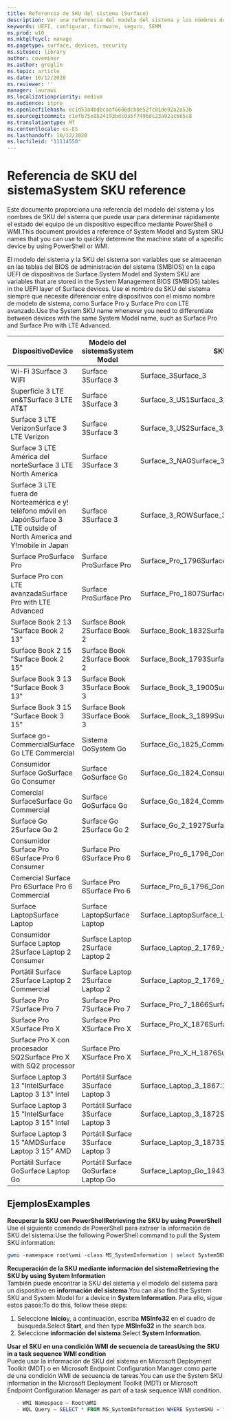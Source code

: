 ```yaml
---
title: Referencia de SKU del sistema (Surface)
description: Ver una referencia del modelo del sistema y los nombres de SKU del sistema.
keywords: UEFI, configurar, firmware, seguro, SEMM
ms.prod: w10
ms.mktglfcycl: manage
ms.pagetype: surface, devices, security
ms.sitesec: library
author: coveminer
ms.author: greglin
ms.topic: article
ms.date: 10/12/2020
ms.reviewer: ''
manager: laurawi
ms.localizationpriority: medium
ms.audience: itpro
ms.openlocfilehash: ec1d53a4bdbcaaf6606dcb0e52fc81de92a2a53b
ms.sourcegitcommit: c1efb75e8524193bdc0a5f7496dc23a92ac665c8
ms.translationtype: MT
ms.contentlocale: es-ES
ms.lasthandoff: 10/12/2020
ms.locfileid: "11114550"
---
```

# <span data-ttu-id="2be7c-104">Referencia de SKU del sistema</span><span class="sxs-lookup"><span data-stu-id="2be7c-104">System SKU reference</span></span>

<span data-ttu-id="2be7c-105">Este documento proporciona una referencia del modelo del sistema y los nombres de SKU del sistema que puede usar para determinar rápidamente el estado del equipo de un dispositivo específico mediante PowerShell o WMI.</span><span class="sxs-lookup"><span data-stu-id="2be7c-105">This document provides a reference of System Model and System SKU names that you can use to quickly determine the machine state of a specific device by using PowerShell or WMI.</span></span>

<span data-ttu-id="2be7c-106">El modelo del sistema y la SKU del sistema son variables que se almacenan en las tablas del BIOS de administración del sistema (SMBIOS) en la capa UEFI de dispositivos de Surface.</span><span class="sxs-lookup"><span data-stu-id="2be7c-106">System Model and System SKU are variables that are stored in the System Management BIOS (SMBIOS) tables in the UEFI layer of Surface devices.</span></span> <span data-ttu-id="2be7c-107">Use el nombre de SKU del sistema siempre que necesite diferenciar entre dispositivos con el mismo nombre de modelo de sistema, como Surface Pro y Surface Pro con LTE avanzado.</span><span class="sxs-lookup"><span data-stu-id="2be7c-107">Use the System SKU name whenever you need to differentiate between devices with the same System Model name, such as Surface Pro and Surface Pro with LTE Advanced.</span></span>

| <span data-ttu-id="2be7c-108">Dispositivo</span><span class="sxs-lookup"><span data-stu-id="2be7c-108">Device</span></span>   | <span data-ttu-id="2be7c-109">Modelo del sistema</span><span class="sxs-lookup"><span data-stu-id="2be7c-109">System Model</span></span> | <span data-ttu-id="2be7c-110">SKU del sistema</span><span class="sxs-lookup"><span data-stu-id="2be7c-110">System SKU</span></span>       |
| ---------- | ----------- | -------------- |
| <span data-ttu-id="2be7c-111">Wi-Fi 3</span><span class="sxs-lookup"><span data-stu-id="2be7c-111">Surface 3 WiFI</span></span>                                               | <span data-ttu-id="2be7c-112">Surface 3</span><span class="sxs-lookup"><span data-stu-id="2be7c-112">Surface 3</span></span>        | <span data-ttu-id="2be7c-113">Surface_3</span><span class="sxs-lookup"><span data-stu-id="2be7c-113">Surface_3</span></span>                        |
| <span data-ttu-id="2be7c-114">Superficie 3 LTE en&T</span><span class="sxs-lookup"><span data-stu-id="2be7c-114">Surface 3 LTE AT&T</span></span>                                           | <span data-ttu-id="2be7c-115">Surface 3</span><span class="sxs-lookup"><span data-stu-id="2be7c-115">Surface 3</span></span>        | <span data-ttu-id="2be7c-116">Surface_3_US1</span><span class="sxs-lookup"><span data-stu-id="2be7c-116">Surface_3_US1</span></span>                    |
| <span data-ttu-id="2be7c-117">Surface 3 LTE Verizon</span><span class="sxs-lookup"><span data-stu-id="2be7c-117">Surface 3 LTE Verizon</span></span>                                        | <span data-ttu-id="2be7c-118">Surface 3</span><span class="sxs-lookup"><span data-stu-id="2be7c-118">Surface 3</span></span>        | <span data-ttu-id="2be7c-119">Surface_3_US2</span><span class="sxs-lookup"><span data-stu-id="2be7c-119">Surface_3_US2</span></span>                    |
| <span data-ttu-id="2be7c-120">Surface 3 LTE América del norte</span><span class="sxs-lookup"><span data-stu-id="2be7c-120">Surface 3 LTE North America</span></span>                                  | <span data-ttu-id="2be7c-121">Surface 3</span><span class="sxs-lookup"><span data-stu-id="2be7c-121">Surface 3</span></span>        | <span data-ttu-id="2be7c-122">Surface_3_NAG</span><span class="sxs-lookup"><span data-stu-id="2be7c-122">Surface_3_NAG</span></span>                    |
| <span data-ttu-id="2be7c-123">Surface 3 LTE fuera de Norteamérica e y! teléfono móvil en Japón</span><span class="sxs-lookup"><span data-stu-id="2be7c-123">Surface 3 LTE outside of North America and Y!mobile in Japan</span></span> | <span data-ttu-id="2be7c-124">Surface 3</span><span class="sxs-lookup"><span data-stu-id="2be7c-124">Surface 3</span></span>        | <span data-ttu-id="2be7c-125">Surface_3_ROW</span><span class="sxs-lookup"><span data-stu-id="2be7c-125">Surface_3_ROW</span></span>                    |
| <span data-ttu-id="2be7c-126">Surface Pro</span><span class="sxs-lookup"><span data-stu-id="2be7c-126">Surface Pro</span></span>                                                  | <span data-ttu-id="2be7c-127">Surface Pro</span><span class="sxs-lookup"><span data-stu-id="2be7c-127">Surface Pro</span></span>      | <span data-ttu-id="2be7c-128">Surface_Pro_1796</span><span class="sxs-lookup"><span data-stu-id="2be7c-128">Surface_Pro_1796</span></span>                 |
| <span data-ttu-id="2be7c-129">Surface Pro con LTE avanzada</span><span class="sxs-lookup"><span data-stu-id="2be7c-129">Surface Pro with LTE Advanced</span></span>                                | <span data-ttu-id="2be7c-130">Surface Pro</span><span class="sxs-lookup"><span data-stu-id="2be7c-130">Surface Pro</span></span>      | <span data-ttu-id="2be7c-131">Surface_Pro_1807</span><span class="sxs-lookup"><span data-stu-id="2be7c-131">Surface_Pro_1807</span></span>                 |
| <span data-ttu-id="2be7c-132">Surface Book 2 13 "</span><span class="sxs-lookup"><span data-stu-id="2be7c-132">Surface Book 2 13"</span></span>                                        | <span data-ttu-id="2be7c-133">Surface Book 2</span><span class="sxs-lookup"><span data-stu-id="2be7c-133">Surface Book 2</span></span>   | <span data-ttu-id="2be7c-134">Surface_Book_1832</span><span class="sxs-lookup"><span data-stu-id="2be7c-134">Surface_Book_1832</span></span>                |
| <span data-ttu-id="2be7c-135">Surface Book 2 15 "</span><span class="sxs-lookup"><span data-stu-id="2be7c-135">Surface Book 2 15"</span></span>                                        | <span data-ttu-id="2be7c-136">Surface Book 2</span><span class="sxs-lookup"><span data-stu-id="2be7c-136">Surface Book 2</span></span>   | <span data-ttu-id="2be7c-137">Surface_Book_1793</span><span class="sxs-lookup"><span data-stu-id="2be7c-137">Surface_Book_1793</span></span>                |
| <span data-ttu-id="2be7c-138">Surface Book 3 13 "</span><span class="sxs-lookup"><span data-stu-id="2be7c-138">Surface Book 3 13"</span></span>                                        | <span data-ttu-id="2be7c-139">Surface Book 3</span><span class="sxs-lookup"><span data-stu-id="2be7c-139">Surface Book 3</span></span>   | <span data-ttu-id="2be7c-140">Surface_Book_3_1900</span><span class="sxs-lookup"><span data-stu-id="2be7c-140">Surface_Book_3_1900</span></span>                |
| <span data-ttu-id="2be7c-141">Surface Book 3 15 "</span><span class="sxs-lookup"><span data-stu-id="2be7c-141">Surface Book 3 15"</span></span>                                        | <span data-ttu-id="2be7c-142">Surface Book 3</span><span class="sxs-lookup"><span data-stu-id="2be7c-142">Surface Book 3</span></span>   | <span data-ttu-id="2be7c-143">Surface_Book_3_1899</span><span class="sxs-lookup"><span data-stu-id="2be7c-143">Surface_Book_3_1899</span></span>
| <span data-ttu-id="2be7c-144">Surface go-Commercial</span><span class="sxs-lookup"><span data-stu-id="2be7c-144">Surface Go LTE Commercial</span></span> | <span data-ttu-id="2be7c-145">Sistema Go</span><span class="sxs-lookup"><span data-stu-id="2be7c-145">System Go</span></span> | <span data-ttu-id="2be7c-146">Surface_Go_1825_Commercial</span><span class="sxs-lookup"><span data-stu-id="2be7c-146">Surface_Go_1825_Commercial</span></span> |
| <span data-ttu-id="2be7c-147">Consumidor Surface Go</span><span class="sxs-lookup"><span data-stu-id="2be7c-147">Surface Go Consumer</span></span>                                          | <span data-ttu-id="2be7c-148">Surface Go</span><span class="sxs-lookup"><span data-stu-id="2be7c-148">Surface Go</span></span>       | <span data-ttu-id="2be7c-149">Surface_Go_1824_Consumer</span><span class="sxs-lookup"><span data-stu-id="2be7c-149">Surface_Go_1824_Consumer</span></span>         |
| <span data-ttu-id="2be7c-150">Comercial Surface</span><span class="sxs-lookup"><span data-stu-id="2be7c-150">Surface Go Commercial</span></span>                                        | <span data-ttu-id="2be7c-151">Surface Go</span><span class="sxs-lookup"><span data-stu-id="2be7c-151">Surface Go</span></span>       | <span data-ttu-id="2be7c-152">Surface_Go_1824_Commercial</span><span class="sxs-lookup"><span data-stu-id="2be7c-152">Surface_Go_1824_Commercial</span></span>       |
| <span data-ttu-id="2be7c-153">Surface Go 2</span><span class="sxs-lookup"><span data-stu-id="2be7c-153">Surface Go 2</span></span>                                                 | <span data-ttu-id="2be7c-154">Surface Go 2</span><span class="sxs-lookup"><span data-stu-id="2be7c-154">Surface Go 2</span></span>     | <span data-ttu-id="2be7c-155">Surface_Go_2_1927</span><span class="sxs-lookup"><span data-stu-id="2be7c-155">Surface_Go_2_1927</span></span>                |
| <span data-ttu-id="2be7c-156">Consumidor Surface Pro 6</span><span class="sxs-lookup"><span data-stu-id="2be7c-156">Surface Pro 6 Consumer</span></span>                                       | <span data-ttu-id="2be7c-157">Surface Pro 6</span><span class="sxs-lookup"><span data-stu-id="2be7c-157">Surface Pro 6</span></span>    | <span data-ttu-id="2be7c-158">Surface_Pro_6_1796_Consumer</span><span class="sxs-lookup"><span data-stu-id="2be7c-158">Surface_Pro_6_1796_Consumer</span></span>      |
| <span data-ttu-id="2be7c-159">Comercial Surface Pro 6</span><span class="sxs-lookup"><span data-stu-id="2be7c-159">Surface Pro 6 Commercial</span></span>                                     | <span data-ttu-id="2be7c-160">Surface Pro 6</span><span class="sxs-lookup"><span data-stu-id="2be7c-160">Surface Pro 6</span></span>    | <span data-ttu-id="2be7c-161">Surface_Pro_6_1796_Commercial</span><span class="sxs-lookup"><span data-stu-id="2be7c-161">Surface_Pro_6_1796_Commercial</span></span>    |
| <span data-ttu-id="2be7c-162">Surface Laptop</span><span class="sxs-lookup"><span data-stu-id="2be7c-162">Surface Laptop</span></span>                                               | <span data-ttu-id="2be7c-163">Surface Laptop</span><span class="sxs-lookup"><span data-stu-id="2be7c-163">Surface Laptop</span></span>   | <span data-ttu-id="2be7c-164">Surface_Laptop</span><span class="sxs-lookup"><span data-stu-id="2be7c-164">Surface_Laptop</span></span>                   |
| <span data-ttu-id="2be7c-165">Consumidor Surface Laptop 2</span><span class="sxs-lookup"><span data-stu-id="2be7c-165">Surface Laptop 2 Consumer</span></span>                                    | <span data-ttu-id="2be7c-166">Surface Laptop 2</span><span class="sxs-lookup"><span data-stu-id="2be7c-166">Surface Laptop 2</span></span> | <span data-ttu-id="2be7c-167">Surface_Laptop_2_1769_Consumer</span><span class="sxs-lookup"><span data-stu-id="2be7c-167">Surface_Laptop_2_1769_Consumer</span></span>   |
| <span data-ttu-id="2be7c-168">Portátil Surface 2</span><span class="sxs-lookup"><span data-stu-id="2be7c-168">Surface Laptop 2 Commercial</span></span>                                  | <span data-ttu-id="2be7c-169">Surface Laptop 2</span><span class="sxs-lookup"><span data-stu-id="2be7c-169">Surface Laptop 2</span></span> | <span data-ttu-id="2be7c-170">Surface_Laptop_2_1769_Commercial</span><span class="sxs-lookup"><span data-stu-id="2be7c-170">Surface_Laptop_2_1769_Commercial</span></span> |
| <span data-ttu-id="2be7c-171">Surface Pro 7</span><span class="sxs-lookup"><span data-stu-id="2be7c-171">Surface Pro 7</span></span>                 | <span data-ttu-id="2be7c-172">Surface Pro 7</span><span class="sxs-lookup"><span data-stu-id="2be7c-172">Surface Pro 7</span></span>    | <span data-ttu-id="2be7c-173">Surface_Pro_7_1866</span><span class="sxs-lookup"><span data-stu-id="2be7c-173">Surface_Pro_7_1866</span></span>         |
| <span data-ttu-id="2be7c-174">Surface Pro X</span><span class="sxs-lookup"><span data-stu-id="2be7c-174">Surface Pro X</span></span>                 | <span data-ttu-id="2be7c-175">Surface Pro X</span><span class="sxs-lookup"><span data-stu-id="2be7c-175">Surface Pro X</span></span>    | <span data-ttu-id="2be7c-176">Surface_Pro_X_1876</span><span class="sxs-lookup"><span data-stu-id="2be7c-176">Surface_Pro_X_1876</span></span>         |
| <span data-ttu-id="2be7c-177">Surface Pro X con procesador SQ2</span><span class="sxs-lookup"><span data-stu-id="2be7c-177">Surface Pro X with SQ2 processor</span></span>                | <span data-ttu-id="2be7c-178">Surface Pro X</span><span class="sxs-lookup"><span data-stu-id="2be7c-178">Surface Pro X</span></span>    | <span data-ttu-id="2be7c-179">Surface_Pro_X_H_1876</span><span class="sxs-lookup"><span data-stu-id="2be7c-179">Surface_Pro_X_H_1876</span></span>        |
| <span data-ttu-id="2be7c-180">Surface Laptop 3 13 "Intel</span><span class="sxs-lookup"><span data-stu-id="2be7c-180">Surface Laptop 3 13" Intel</span></span> | <span data-ttu-id="2be7c-181">Portátil Surface 3</span><span class="sxs-lookup"><span data-stu-id="2be7c-181">Surface Laptop 3</span></span> | <span data-ttu-id="2be7c-182">Surface_Laptop_3_1867:1868</span><span class="sxs-lookup"><span data-stu-id="2be7c-182">Surface_Laptop_3_1867:1868</span></span> |
| <span data-ttu-id="2be7c-183">Surface Laptop 3 15 "Intel</span><span class="sxs-lookup"><span data-stu-id="2be7c-183">Surface Laptop 3 15" Intel</span></span> | <span data-ttu-id="2be7c-184">Portátil Surface 3</span><span class="sxs-lookup"><span data-stu-id="2be7c-184">Surface Laptop 3</span></span> | <span data-ttu-id="2be7c-185">Surface_Laptop_3_1872</span><span class="sxs-lookup"><span data-stu-id="2be7c-185">Surface_Laptop_3_1872</span></span>      |
| <span data-ttu-id="2be7c-186">Surface Laptop 3 15 "AMD</span><span class="sxs-lookup"><span data-stu-id="2be7c-186">Surface Laptop 3 15" AMD</span></span>   | <span data-ttu-id="2be7c-187">Portátil Surface 3</span><span class="sxs-lookup"><span data-stu-id="2be7c-187">Surface Laptop 3</span></span> | <span data-ttu-id="2be7c-188">Surface_Laptop_3_1873</span><span class="sxs-lookup"><span data-stu-id="2be7c-188">Surface_Laptop_3_1873</span></span>      | 
| <span data-ttu-id="2be7c-189">Portátil Surface Go</span><span class="sxs-lookup"><span data-stu-id="2be7c-189">Surface Laptop Go</span></span>  | <span data-ttu-id="2be7c-190">Portátil Surface Go</span><span class="sxs-lookup"><span data-stu-id="2be7c-190">Surface Laptop Go</span></span> | <span data-ttu-id="2be7c-191">Surface_Laptop_Go_1943</span><span class="sxs-lookup"><span data-stu-id="2be7c-191">Surface_Laptop_Go_1943</span></span>      | 

## <span data-ttu-id="2be7c-192">Ejemplos</span><span class="sxs-lookup"><span data-stu-id="2be7c-192">Examples</span></span> 

**<span data-ttu-id="2be7c-193">Recuperar la SKU con PowerShell</span><span class="sxs-lookup"><span data-stu-id="2be7c-193">Retrieving the SKU by using PowerShell</span></span>**  
<span data-ttu-id="2be7c-194">Use el siguiente comando de PowerShell para extraer la información de SKU del sistema:</span><span class="sxs-lookup"><span data-stu-id="2be7c-194">Use the following PowerShell command to pull the System SKU information:</span></span>

 ``` powershell  
gwmi -namespace root\wmi -class MS_SystemInformation | select SystemSKU 
```

**<span data-ttu-id="2be7c-195">Recuperación de la SKU mediante información del sistema</span><span class="sxs-lookup"><span data-stu-id="2be7c-195">Retrieving the SKU by using System Information</span></span>**  
<span data-ttu-id="2be7c-196">También puede encontrar la SKU del sistema y el modelo del sistema para un dispositivo en **información del sistema**.</span><span class="sxs-lookup"><span data-stu-id="2be7c-196">You can also find the System SKU and System Model for a device in **System Information**.</span></span> <span data-ttu-id="2be7c-197">Para ello, sigue estos pasos:</span><span class="sxs-lookup"><span data-stu-id="2be7c-197">To do this, follow these steps:</span></span>

1. <span data-ttu-id="2be7c-198">Seleccione **Inicio**y, a continuación, escriba **MSInfo32** en el cuadro de búsqueda.</span><span class="sxs-lookup"><span data-stu-id="2be7c-198">Select **Start**, and then type **MSInfo32** in the search box.</span></span>  
1. <span data-ttu-id="2be7c-199">Seleccione **información del sistema**.</span><span class="sxs-lookup"><span data-stu-id="2be7c-199">Select **System Information**.</span></span>

**<span data-ttu-id="2be7c-200">Usar el SKU en una condición WMI de secuencia de tareas</span><span class="sxs-lookup"><span data-stu-id="2be7c-200">Using the SKU in a task sequence WMI condition</span></span>**  
<span data-ttu-id="2be7c-201">Puede usar la información de SKU del sistema en Microsoft Deployment Toolkit (MDT) o en Microsoft Endpoint Configuration Manager como parte de una condición WMI de secuencia de tareas.</span><span class="sxs-lookup"><span data-stu-id="2be7c-201">You can use the System SKU information in the Microsoft Deployment Toolkit (MDT) or Microsoft Endpoint Configuration Manager as part of a task sequence WMI condition.</span></span>

 ``` powershell  
    - WMI Namespace – Root\WMI
    - WQL Query – SELECT * FROM MS_SystemInformation WHERE SystemSKU = "Surface_Pro_1796"
 ``` 
